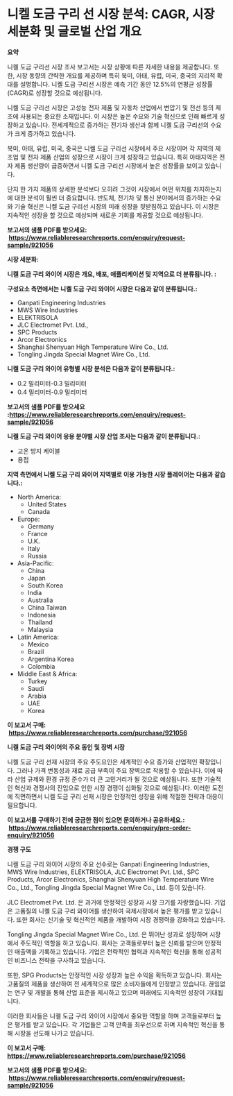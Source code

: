 <p><h1>니켈 도금 구리 선 시장 분석: CAGR, 시장 세분화 및 글로벌 산업 개요</h1></p><p><strong>요약</strong></p>
<p><p>니켈 도금 구리선 시장 조사 보고서는 시장 상황에 따른 자세한 내용을 제공합니다. 또한, 시장 동향의 간략한 개요를 제공하며 특히 북미, 아태, 유럽, 미국, 중국의 지리적 확대를 설명합니다. 니켈 도금 구리선 시장은 예측 기간 동안 12.5%의 연평균 성장률(CAGR)로 성장할 것으로 예상됩니다.</p><p>니켈 도금 구리선 시장은 고성능 전자 제품 및 자동차 산업에서 변압기 및 전선 등의 제조에 사용되는 중요한 소재입니다. 이 시장은 높은 수요와 기술 혁신으로 인해 빠르게 성장하고 있습니다. 전세계적으로 증가하는 전기차 생산과 함께 니켈 도금 구리선의 수요가 크게 증가하고 있습니다.</p><p>북미, 아태, 유럽, 미국, 중국은 니켈 도금 구리선 시장에서 주요 시장이며 각 지역의 제조업 및 전자 제품 산업의 성장으로 시장이 크게 성장하고 있습니다. 특히 아태지역은 전자 제품 생산량이 급증하면서 니켈 도금 구리선 시장에서 높은 성장률을 보이고 있습니다.</p><p>단지 한 가지 제품의 상세한 분석보다 오히려 그것이 시장에서 어떤 위치를 차지하는지에 대한 분석이 훨씬 더 중요합니다. 반도체, 전기차 및 통신 분야에서의 증가하는 수요와 기술 혁신은 니켈 도금 구리선 시장의 미래 성장을 뒷받침하고 있습니다. 이 시장은 지속적인 성장을 할 것으로 예상되며 새로운 기회를 제공할 것으로 예상됩니다.</p></p>
<p><strong>보고서의 샘플 PDF를 받으세요: &nbsp;<a href="https://www.reliableresearchreports.com/enquiry/request-sample/921056">https://www.reliableresearchreports.com/enquiry/request-sample/921056</a></strong></p>
<p><strong>시장 세분화:</strong></p>
<p><strong> 니켈 도금 구리 와이어 시장은 개요, 배포, 애플리케이션 및 지역으로 더 분류됩니다. :</strong></p>
<p><strong>구성요소 측면에서는 니켈 도금 구리 와이어 시장은 다음과 같이 분류됩니다.:</strong></p>
<p><ul><li>Ganpati Engineering Industries</li><li>MWS Wire Industries</li><li>ELEKTRISOLA</li><li>JLC Electromet Pvt. Ltd.,</li><li>SPC Products</li><li>Arcor Electronics</li><li>Shanghai Shenyuan High Temperature Wire Co., Ltd.</li><li>Tongling Jingda Special Magnet Wire Co., Ltd.</li></ul></p>
<p><strong> 니켈 도금 구리 와이어 유형별 시장 분석은 다음과 같이 분류됩니다.:</strong></p>
<p><ul><li>0.2 밀리미터-0.3 밀리미터</li><li>0.4 밀리미터-0.9 밀리미터</li></ul></p>
<p><strong>보고서의 샘플 PDF를 받으세요 :<a href="https://www.reliableresearchreports.com/enquiry/request-sample/921056">https://www.reliableresearchreports.com/enquiry/request-sample/921056</a></strong></p>
<p><strong> 니켈 도금 구리 와이어 응용 분야별 시장 산업 조사는 다음과 같이 분류됩니다.:</strong></p>
<p><ul><li>고온 방지 케이블</li><li>용접</li></ul></p>
<p><strong>지역 측면에서 니켈 도금 구리 와이어 지역별로 이용 가능한 시장 플레이어는 다음과 같습니다.:</strong></p>
<p><ul>
    <li>
        North America:
        <ul>
            <li>United States</li>
            <li>Canada</li>
        </ul>
    </li>
    <li>
        Europe:
        <ul>
            <li>Germany</li>
            <li>France</li>
            <li>U.K.</li>
            <li>Italy</li>
            <li>Russia</li>
        </ul>
    </li>
    <li>
        Asia-Pacific:
        <ul>
            <li>China</li>
            <li>Japan</li>
            <li>South Korea</li>
            <li>India</li>
            <li>Australia</li>
            <li>China Taiwan</li>
            <li>Indonesia</li>
            <li>Thailand</li>
            <li>Malaysia</li>
        </ul>
    </li>
    <li>
        Latin America:
        <ul>
            <li>Mexico</li>
            <li>Brazil</li>
            <li>Argentina Korea</li>
            <li>Colombia</li>
        </ul>
    </li>
    <li>
        Middle East & Africa:
        <ul>
            <li>Turkey</li>
            <li>Saudi</li>
            <li>Arabia</li>
            <li>UAE</li>
            <li>Korea</li>
        </ul>
    </li>
    </ul></p>
<p><strong>이 보고서 구매: &nbsp;<a href="https://www.reliableresearchreports.com/purchase/921056">https://www.reliableresearchreports.com/purchase/921056</a></strong></p>
<p><strong>니켈 도금 구리 와이어의 주요 동인 및 장벽 시장</strong></p>
<p><p>니켈 도금 구리 선재 시장의 주요 주도요인은 세계적인 수요 증가와 산업적인 확장입니다. 그러나 가격 변동성과 재료 공급 부족이 주요 장벽으로 작용할 수 있습니다. 이에 따라 산업 규제와 환경 규정 준수가 더 큰 고민거리가 될 것으로 예상됩니다. 또한 기술적인 혁신과 경쟁사의 진입으로 인한 시장 경쟁이 심화될 것으로 예상됩니다. 이러한 도전에 직면하면서 니켈 도금 구리 선재 시장은 안정적인 성장을 위해 적절한 전략과 대응이 필요합니다.</p></p>
<p><strong>이 보고서를 구매하기 전에 궁금한 점이 있으면 문의하거나 공유하세요.: &nbsp;<a href="https://www.reliableresearchreports.com/enquiry/pre-order-enquiry/921056">https://www.reliableresearchreports.com/enquiry/pre-order-enquiry/921056</a></strong></p>
<p><strong>경쟁 구도</strong></p>
<p><p>니켈 도금 구리 와이어 시장의 주요 선수로는 Ganpati Engineering Industries, MWS Wire Industries, ELEKTRISOLA, JLC Electromet Pvt. Ltd., SPC Products, Arcor Electronics, Shanghai Shenyuan High Temperature Wire Co., Ltd., Tongling Jingda Special Magnet Wire Co., Ltd. 등이 있습니다.</p><p>JLC Electromet Pvt. Ltd. 은 과거에 안정적인 성장과 시장 크기를 자랑했습니다. 기업은 고품질의 니켈 도금 구리 와이어를 생산하여 국제시장에서 높은 평가를 받고 있습니다. 또한 회사는 신기술 및 혁신적인 제품을 개발하여 시장 경쟁력을 강화하고 있습니다.</p><p>Tongling Jingda Special Magnet Wire Co., Ltd. 은 뛰어난 성과로 성장하며 시장에서 주도적인 역할을 하고 있습니다. 회사는 고객들로부터 높은 신뢰를 받으며 안정적인 매출액을 기록하고 있습니다. 기업은 전략적인 협력과 지속적인 혁신을 통해 성공적인 비즈니스 전략을 구사하고 있습니다.</p><p>또한, SPG Products는 안정적인 시장 성장과 높은 수익을 획득하고 있습니다. 회사는 고품질의 제품을 생산하여 전 세계적으로 많은 소비자들에게 인정받고 있습니다. 끊임없는 연구 및 개발을 통해 산업 표준을 제시하고 있으며 미래에도 지속적인 성장이 기대됩니다.</p><p>이러한 회사들은 니켈 도금 구리 와이어 시장에서 중요한 역할을 하며 고객들로부터 높은 평가를 받고 있습니다. 각 기업들은 고객 만족을 최우선으로 하며 지속적인 혁신을 통해 시장을 선도해 나가고 있습니다.</p></p>
<p><strong>이 보고서 구매: &nbsp; <a href="https://www.reliableresearchreports.com/purchase/921056">https://www.reliableresearchreports.com/purchase/921056</a></strong></p>
<p><strong>보고서의 샘플 PDF를 받으세요: &nbsp;<a href="https://www.reliableresearchreports.com/enquiry/request-sample/921056">https://www.reliableresearchreports.com/enquiry/request-sample/921056</a></strong><strong></strong></p>
<p>&nbsp;</p>
